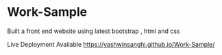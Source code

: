 # Work-Sample
Built a front end website using latest bootstrap , html and css 

Live Deployment Available 
https://yashwinsanghi.github.io/Work-Sample/
